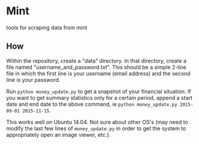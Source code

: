 # Mint
tools for scraping data from mint

## How  
Within the repository, create a "data" directory.  In that directory, create a file named "username_and_password.txt".  This should be a simple 2-line file in which the first line is your username (email address) and the second line is your password.

Run `python money_update.py` to get a snapshot of your financial situation.  If you want to get summary statistics only for a certain period, append a start date and end date to the above command, ie `python money_update.py 2015-09-01 2015-11-15`.

This works well on Ubuntu 14.04.  Not sure about other OS's (may need to modify the last few lines of `money_update.py` in order to get the system to appropriately open an image viewer, etc.).